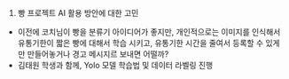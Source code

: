 1. 빵 프로젝트 AI 활용 방안에 대한 고민
- 이전에 코치님이 빵을 분류기 아이디어가 좋지만, 개인적으로는 이미지를 인식해서 유통기한이 짧은 빵에 대해서 학습 시키고, 유통기한 시간을 줄여서 등록할 수 있게만 만들어놓거나 경고 메시지르 보내면 어떨까?
- 김태원 학생과 함께, Yolo 모델 학습법 및 데이터 라벨링 진행
